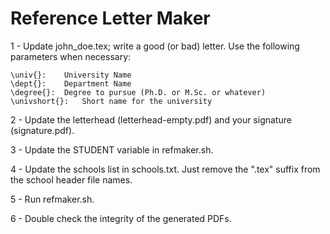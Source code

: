 Reference Letter Maker
======================

1 - Update john_doe.tex; write a good (or bad) letter. Use the following parameters when necessary:

	\univ{}:  	University Name
	\dept{}:  	Department Name
	\degree{}: 	Degree to pursue (Ph.D. or M.Sc. or whatever)
	\univshort{}:	Short name for the university

2 - Update the letterhead (letterhead-empty.pdf) and your signature (signature.pdf).

3 - Update the STUDENT variable in refmaker.sh.

4 - Update the schools list in schools.txt. Just remove the ".tex" suffix from the school header file names.

5 - Run refmaker.sh.

6 - Double check the integrity of the generated PDFs.
